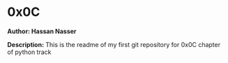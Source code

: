 # 0x0C
**Author: Hassan Nasser**

**Description:**
This is the readme of my first git repository for 0x0C chapter of python track
